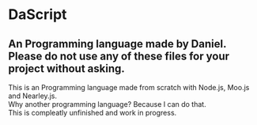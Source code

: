 # DaScript
An Programming language made by Daniel.<br>
Please do not use any of these files for your project without asking.
------------------------------------------------------------------------------
This is an Programming language made from scratch with Node.js, Moo.js and Nearley.js.<br>
Why another programming language? Because I can do that.<br>
This is compleatly unfinished and work in progress.
